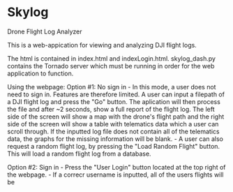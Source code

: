# Skylog
Drone Flight Log Analyzer

This is a web-appication for viewing and analyzing DJI flight logs. 

The html is contained in index.html and indexLogin.html. 
skylog_dash.py contains the Tornado server which must be running in order for the web application to function. 

Using the webpage:
  Option #1: No sign in
    - In this mode, a user does not need to sign in. Features are therefore limited. A user can input a filepath of a 
      DJI flight log and press the "Go" button. The aplication will then process the file and after ~2 seconds, show a 
      full report of the flight log. The left side of the screen will show a map with the drone's flight path and the 
      right side of the screen will show a table with telematics data which a user can scroll through. If the inputted 
      log file does not contain all of the telematics data, the graphs for the missing information will be blank.
    - A user can also request a random flight log, by pressing the "Load Random Flight" button. This will load a random 
      flight log from a database. 
     
  Option #2: Sign in
    - Press the "User Login" button located at the top right of the webpage. 
    - If a correcr username is inputted, all of the users flights will be 
      
    

